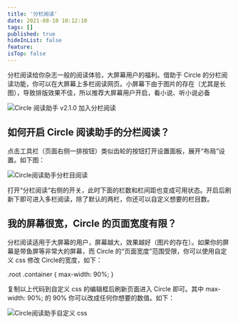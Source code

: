 ```yaml
---
title: '分栏阅读'
date: 2021-08-10 10:12:10
tags: []
published: true
hideInList: false
feature: 
isTop: false
---
```

分栏阅读给你杂志一般的阅读体验，大屏幕用户的福利。借助于 Circle 的分栏阅读功能，你可以在大屏幕上多栏阅读网页。小屏幕下由于图片的存在（尤其是长图），导致排版效果不佳，所以推荐大屏幕用户开启，看小说、听小说必备

![Circle 阅读助手 v2.1.0 加入分栏阅读](https://ranhe.xyz/post-images/releasev210.png)

## 如何开启 Circle 阅读助手的分栏阅读？

点击工具栏（页面右侧一排按钮）类似齿轮的按钮打开设置面板，展开“布局”设置。如下图：

![Circle阅读助手分栏目阅读](https://ranhe.xyz/post-images/1628561627990.png)

打开“分栏阅读“右侧的开关，此时下面的栏数和栏间距也变成可用状态。开启后刷新下即可进入多栏阅读，除了默认的两栏，你还可以自定义想要的栏目数。

## 我的屏幕很宽，Circle 的页面宽度有限？

分栏阅读适用于大屏幕的用户，屏幕越大，效果越好（图片的存在）。如果你的屏幕是带鱼屏等非常大的屏幕，而 Circle 的“页面宽度”范围受限，你可以使用自定义 css 修改 Circle的宽度，如下：

.root .container {
   max-width: 90%;
}

复制以上代码到自定义 css 的编辑框后刷新页面进入 Circle 即可。其中 max-width: 90%; 的 90% 你可以改成任何你想要的数值。如下：

![Circle阅读助手自定义 css](https://ranhe.xyz/post-images/1628561655131.png)